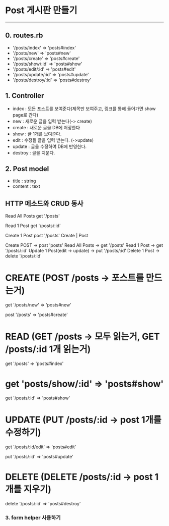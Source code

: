 # Post 게시판 만들기
---

## 0. routes.rb
- '/posts/index' => 'posts#index'
- '/posts/new' => 'posts#new'
- '/posts/create' => 'posts#create'
- '/posts/show/:id' => 'posts#show'
- '/posts/edit/:id' => 'posts#edit'
- '/posts/update/:id' => 'posts#update'
- '/posts/destroy/:id' => 'posts#destroy'


## 1. Controller
- index : 모든 포스트를 보여준다(제목만 보여주고, 링크를 통해 들어가면 show page로 간다)
- new : 새로운 글을 입력 받는다(-> create)
- create : 새로운 글을 DB에 저장한다
- show : 글 1개를 보여준다.
- edit : 수정될 글을 입력 받는다. (->update)
- update : 글을 수정하여 DB에 반영한다.
- destroy : 글을 지운다.

## 2. Post model
- title : string
- content : text

## HTTP 메소드와 CRUD 동사
Read All Posts
get '/posts'

Read 1 Post
get '/posts/:id'

Create 1 Post
post '/posts'
Create | Post

Create POST
-> post 'posts'
Read All Posts
-> get '/posts'
Read 1 Post
-> get '/posts/:id'
Update 1 Post(edit -> update)
-> put '/posts/:id'
Delete 1 Post
-> delete '/posts/:id'

# CREATE (POST /posts -> 포스트를 만드는거)
get '/posts/new' => 'posts#new'

post '/posts' => 'posts#create'

# READ (GET /posts -> 모두 읽는거, GET /posts/:id 1개 읽는거)
get '/posts' => 'posts#index'
# get 'posts/show/:id' => 'posts#show'
get '/posts/:id' => 'posts#show'

# UPDATE (PUT /posts/:id -> post 1개를 수정하기)
get '/posts/:id/edit' => 'posts#edit'

put '/posts/:id' => 'posts#update'

# DELETE (DELETE /posts/:id -> post 1개를 지우기)
delete '/posts/:id' => 'posts#destroy'


### 3. form helper 사용하기
